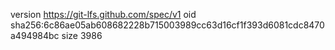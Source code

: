 version https://git-lfs.github.com/spec/v1
oid sha256:6c86ae05ab608682228b715003989cc63d16cf1f393d6081cdc8470a494984bc
size 3986
